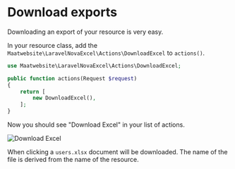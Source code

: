 # Download exports

Downloading an export of your resource is very easy. 

In your resource class, add the `Maatwebsite\LaravelNovaExcel\Actions\DownloadExcel` to `actions()`.

```php
use Maatwebsite\LaravelNovaExcel\Actions\DownloadExcel;

public function actions(Request $request)
{
    return [
        new DownloadExcel(),
    ];
}
```

Now you should see "Download Excel" in your list of actions.

![Download Excel](https://user-images.githubusercontent.com/7728097/44621835-af615400-a8ad-11e8-9d9e-924c553a10ac.png)

When clicking a `users.xlsx` document will be downloaded. The name of the file is derived from the name of the resource.
